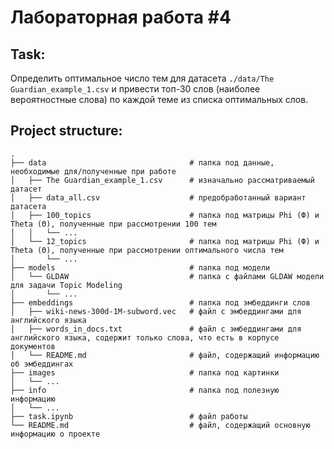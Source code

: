 # Лабораторная работа #4

## Task:
Определить оптимальное число тем для датасета `./data/The Guardian_example_1.csv` и привести топ-30 слов (наиболее вероятностные слова) по каждой теме из списка оптимальных слов.

## Project structure:
    .
    ├── data                                # папка под данные, необходимые для/полученные при работе
    │   ├── The Guardian_example_1.csv      # изначально рассматриваемый датасет
    │   ├── data_all.csv                    # предобработанный вариант датасета
    │   ├── 100_topics                      # папка под матрицы Phi (Ф) и Theta (Θ), полученные при рассмотрении 100 тем
    │   │   └── ... 
    │   └── 12_topics                       # папка под матрицы Phi (Ф) и Theta (Θ), полученные при рассмотрении оптимального числа тем
    │       └── ... 
    ├── models                              # папка под модели
    │   └── GLDAW                           # папка с файлами GLDAW модели для задачи Topic Modeling
    │       └── ... 
    ├── embeddings                          # папка под эмбеддинги слов
    │   ├── wiki-news-300d-1M-subword.vec   # файл с эмбеддингами для английского языка
    │   ├── words_in_docs.txt               # файл с эмбеддингами для английского языка, содержит только слова, что есть в корпусе документов
    │   └── README.md                       # файл, содержащий информацию об эмбеддингах
    ├── images                              # папка под картинки
    │   └── ... 
    ├── info                                # папка под полезную информацию
    │   └── ... 
    ├── task.ipynb                          # файл работы
    └── README.md                           # файл, содержащий основную информацию о проекте
